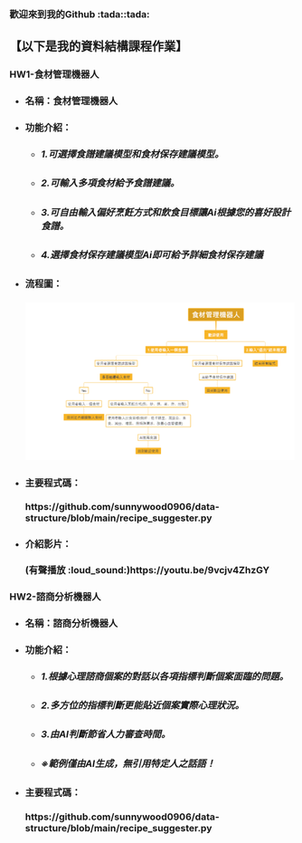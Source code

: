 <h3>歡迎來到我的Github :tada::tada:
<P><h2>【以下是我的資料結構課程作業】</P>
<p><h3>HW1-食材管理機器人</p>
<ul style='list-style-type'>
     <li><h4>名稱：食材管理機器人</h4></li>
     <li><h4>功能介紹：
       <ul style='list-style-type'>
       <li><h5>1.可選擇食譜建議模型和食材保存建議模型。</h5></li>
       <li><h5>2.可輸入多項食材給予食譜建議。</h5></li>
       <li><h5>3.可自由輸入偏好烹飪方式和飲食目標讓Ai根據您的喜好設計食譜。</h5></li>
       <li><h5>4.選擇食材保存建議模型Ai即可給予詳細食材保存建議</h5></li>
       </ul>    
     </h4></li>
     <li><h4>流程圖：</h4></li>
     <img src="https://raw.githubusercontent.com/sunnywood0906/data-structure/main/recipe_suggester.png" alt="Recipe Suggester" width="500">
     <li><h4>主要程式碼：</h4></li>
          https://github.com/sunnywood0906/data-structure/blob/main/recipe_suggester.py
      <li><h4>介紹影片：</h4></li>
          (有聲播放 :loud_sound:)https://youtu.be/9vcjv4ZhzGY
     
</ul>
<p><h3>HW2-諮商分析機器人</p>
<ul style='list-style-type'>
     <li><h4>名稱：諮商分析機器人</h4></li>
     <li><h4>功能介紹：
       <ul style='list-style-type'>
       <li><h5>1.根據心理諮商個案的對話以各項指標判斷個案面臨的問題。</h5></li>
       <li><h5>2.多方位的指標判斷更能貼近個案實際心理狀況。</h5></li>
       <li><h5>3.由AI判斷節省人力審查時間。</h5></li>
       <li><h5>※範例僅由AI生成，無引用特定人之話語！</h5></li>
       </ul>    
     </h4></li>
     <li><h4>主要程式碼：</h4></li>
          https://github.com/sunnywood0906/data-structure/blob/main/recipe_suggester.py
</ul>

